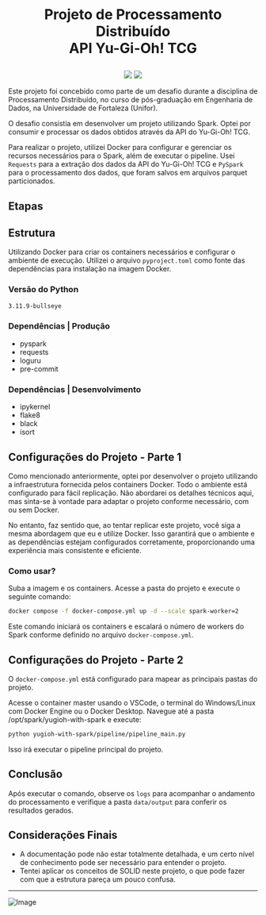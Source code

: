 # <p align="center">Projeto de Processamento Distribuído<br>API Yu-Gi-Oh! TCG</p>

<p align="center">
<img src="http://img.shields.io/static/v1?label=LICENCA&message=...&color=GREEN&style=for-the-badge"/>
<img src="http://img.shields.io/static/v1?label=STATUS&message=N/A&color=GREEN&style=for-the-badge"/>
</p>

Este projeto foi concebido como parte de um desafio durante a disciplina de Processamento Distribuído, no curso de pós-graduação em Engenharia de Dados, na Universidade de Fortaleza (Unifor).

O desafio consistia em desenvolver um projeto utilizando Spark. Optei por consumir e processar os dados obtidos através da API do Yu-Gi-Oh! TCG.

Para realizar o projeto, utilizei Docker para configurar e gerenciar os recursos necessários para o Spark, além de executar o pipeline. Usei <code>Requests</code> para a extração dos dados da API do Yu-Gi-Oh! TCG e <code>PySpark</code> para o processamento dos dados, que foram salvos em arquivos parquet particionados.

## Etapas

## Estrutura

 Utilizando Docker para criar os containers necessários e configurar o ambiente de execução. Utilizei o arquivo <code>pyproject.toml</code> como fonte das dependências para instalação na imagem Docker. 

### Versão do Python
```bash
3.11.9-bullseye
```

### Dependências | Produção

- pyspark
- requests
- loguru
- pre-commit

### Dependências | Desenvolvimento

- ipykernel
- flake8
- black
- isort

## Configurações do Projeto - Parte 1

Como mencionado anteriormente, optei por desenvolver o projeto utilizando a infraestrutura fornecida pelos containers Docker. Todo o ambiente está configurado para fácil replicação. Não abordarei os detalhes técnicos aqui, mas sinta-se à vontade para adaptar o projeto conforme necessário, com ou sem Docker.

No entanto, faz sentido que, ao tentar replicar este projeto, você siga a mesma abordagem que eu e utilize Docker. Isso garantirá que o ambiente e as dependências estejam configurados corretamente, proporcionando uma experiência mais consistente e eficiente.

### Como usar?

Suba a imagem e os containers. Acesse a pasta do projeto e execute o seguinte comando:

```bash
docker compose -f docker-compose.yml up -d --scale spark-worker=2
```

Este comando iniciará os containers e escalará o número de workers do Spark conforme definido no arquivo <code>docker-compose.yml</code>.

## Configurações do Projeto - Parte 2

O <code>docker-compose.yml</code> está configurado para mapear as principais pastas do projeto.

Acesse o container master usando o VSCode, o terminal do Windows/Linux com Docker Engine ou o Docker Desktop. Navegue até a pasta /opt/spark/yugioh-with-spark e execute:

```bash
python yugioh-with-spark/pipeline/pipeline_main.py
```

Isso irá executar o pipeline principal do projeto.

## Conclusão

Após executar o comando, observe os <code>logs</code> para acompanhar o andamento do processamento e verifique a pasta <code>data/output</code> para conferir os resultados gerados.

## Considerações Finais

- A documentação pode não estar totalmente detalhada, e um certo nível de conhecimento pode ser necessário para entender o projeto.
- Tentei aplicar os conceitos de SOLID neste projeto, o que pode fazer com que a estrutura pareça um pouco confusa.
<hr>

![Image](https://i.imgur.com/p4vnGAN.gif)
